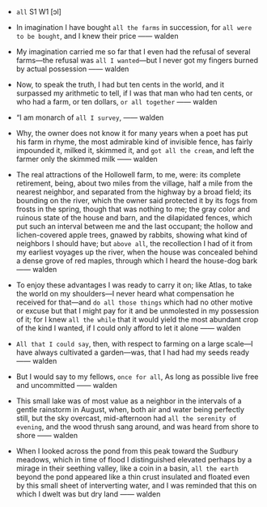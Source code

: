 - `all` S1 W1 [ɔl]



-  In imagination I have bought `all the farms` in succession, for `all were to be bought`, and I knew their price —— walden

- My imagination carried me so far that I even had the refusal of several farms﻿—the refusal was `all I wanted`—but I never got my fingers burned by actual possession —— walden

-  Now, to speak the truth, I had but ten cents in the world, and it surpassed my arithmetic to tell, if I was that man who had ten cents, or who had a farm, or ten dollars, `or all together` —— walden

- “I am monarch of `all I survey`, —— walden

-  Why, the owner does not know it for many years when a poet has put his farm in rhyme, the most admirable kind of invisible fence, has fairly impounded it, milked it, skimmed it, and `got all the cream`, and left the farmer only the skimmed milk —— walden

- The real attractions of the Hollowell farm, to me, were: its complete retirement, being, about two miles from the village, half a mile from the nearest neighbor, and separated from the highway by a broad field; its bounding on the river, which the owner said protected it by its fogs from frosts in the spring, though that was nothing to me; the gray color and ruinous state of the house and barn, and the dilapidated fences, which put such an interval between me and the last occupant; the hollow and lichen-covered apple trees, gnawed by rabbits, showing what kind of neighbors I should have; but `above all`, the recollection I had of it from my earliest voyages up the river, when the house was concealed behind a dense grove of red maples, through which I heard the house-dog bark —— walden

-  To enjoy these advantages I was ready to carry it on; like Atlas, to take the world on my shoulders﻿—I never heard what compensation he received for that—and `do all those things` which had no other motive or excuse but that I might pay for it and be unmolested in my possession of it; for I knew `all the while` that it would yield the most abundant crop of the kind I wanted, if I could only afford to let it alone —— walden

- `All that I could say`, then, with respect to farming on a large scale—I have always cultivated a garden—was, that I had had my seeds ready —— walden

-  But I would say to my fellows, `once for all`, As long as possible live free and uncommitted —— walden

- This small lake was of most value as a neighbor in the intervals of a gentle rainstorm in August, when, both air and water being perfectly still, but the sky overcast, mid-afternoon had `all the serenity of evening`, and the wood thrush sang around, and was heard from shore to shore —— walden

-  When I looked across the pond from this peak toward the Sudbury meadows, which in time of flood I distinguished elevated perhaps by a mirage in their seething valley, like a coin in a basin, `all the earth` beyond the pond appeared like a thin crust insulated and floated even by this small sheet of interverting water, and I was reminded that this on which I dwelt was but dry land —— walden